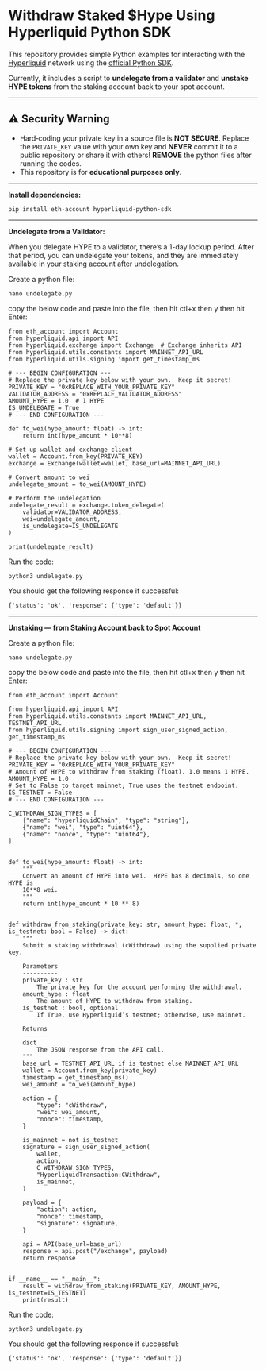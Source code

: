 # Withdraw Staked $Hype Using Hyperliquid Python SDK

This repository provides simple Python examples for interacting with the [Hyperliquid](https://hyperliquid.xyz) network using the [official Python SDK](https://github.com/hyperliquid-dex/hyperliquid-python-sdk).  

Currently, it includes a script to **undelegate from a validator** and **unstake HYPE tokens** from the staking account back to your spot account.

---

## ⚠️ Security Warning
- Hard‑coding your private key in a source file is **NOT SECURE**. Replace the `PRIVATE_KEY` value with your
own key and **NEVER** commit it to a public repository or share it with others! **REMOVE** the python files after running the codes.
- This repository is for **educational purposes only**. 

---
**Install dependencies:**

```
pip install eth-account hyperliquid-python-sdk
```

---
**Undelegate from a Validator:**

When you delegate HYPE to a validator, there’s a 1-day lockup period. After that period, you can undelegate your tokens, and they are immediately available in your staking account after undelegation.

Create a python file:
```
nano undelegate.py
```

copy the below code and paste into the file, then hit ctl+x then y then hit Enter:


```
from eth_account import Account
from hyperliquid.api import API
from hyperliquid.exchange import Exchange  # Exchange inherits API
from hyperliquid.utils.constants import MAINNET_API_URL
from hyperliquid.utils.signing import get_timestamp_ms

# --- BEGIN CONFIGURATION ---
# Replace the private key below with your own.  Keep it secret!
PRIVATE_KEY = "0xREPLACE_WITH_YOUR_PRIVATE_KEY"
VALIDATOR_ADDRESS = "0xREPLACE_VALIDATOR_ADDRESS"
AMOUNT_HYPE = 1.0  # 1 HYPE
IS_UNDELEGATE = True
# --- END CONFIGURATION ---

def to_wei(hype_amount: float) -> int:
    return int(hype_amount * 10**8)

# Set up wallet and exchange client
wallet = Account.from_key(PRIVATE_KEY)
exchange = Exchange(wallet=wallet, base_url=MAINNET_API_URL)

# Convert amount to wei
undelegate_amount = to_wei(AMOUNT_HYPE)

# Perform the undelegation
undelegate_result = exchange.token_delegate(
    validator=VALIDATOR_ADDRESS,
    wei=undelegate_amount,
    is_undelegate=IS_UNDELEGATE
)

print(undelegate_result)
```

Run the code:
```
python3 undelegate.py
```


You should get the following response if successful:
```
{'status': 'ok', 'response': {'type': 'default'}}
```

---

**Unstaking — from Staking Account back to Spot Account**


Create a python file:
```
nano undelegate.py
```
copy the below code and paste into the file, then hit ctl+x then y then hit Enter:

```
from eth_account import Account

from hyperliquid.api import API
from hyperliquid.utils.constants import MAINNET_API_URL, TESTNET_API_URL
from hyperliquid.utils.signing import sign_user_signed_action, get_timestamp_ms

# --- BEGIN CONFIGURATION ---
# Replace the private key below with your own.  Keep it secret!
PRIVATE_KEY = "0xREPLACE_WITH_YOUR_PRIVATE_KEY"
# Amount of HYPE to withdraw from staking (float). 1.0 means 1 HYPE.
AMOUNT_HYPE = 1.0
# Set to False to target mainnet; True uses the testnet endpoint.
IS_TESTNET = False
# --- END CONFIGURATION ---

C_WITHDRAW_SIGN_TYPES = [
    {"name": "hyperliquidChain", "type": "string"},
    {"name": "wei", "type": "uint64"},
    {"name": "nonce", "type": "uint64"},
]


def to_wei(hype_amount: float) -> int:
    """
    Convert an amount of HYPE into wei.  HYPE has 8 decimals, so one HYPE is
    10**8 wei.
    """
    return int(hype_amount * 10 ** 8)


def withdraw_from_staking(private_key: str, amount_hype: float, *, is_testnet: bool = False) -> dict:
    """
    Submit a staking withdrawal (cWithdraw) using the supplied private key.

    Parameters
    ----------
    private_key : str
        The private key for the account performing the withdrawal.
    amount_hype : float
        The amount of HYPE to withdraw from staking.
    is_testnet : bool, optional
        If True, use Hyperliquid’s testnet; otherwise, use mainnet.

    Returns
    -------
    dict
        The JSON response from the API call.
    """
    base_url = TESTNET_API_URL if is_testnet else MAINNET_API_URL
    wallet = Account.from_key(private_key)
    timestamp = get_timestamp_ms()
    wei_amount = to_wei(amount_hype)

    action = {
        "type": "cWithdraw",
        "wei": wei_amount,
        "nonce": timestamp,
    }

    is_mainnet = not is_testnet
    signature = sign_user_signed_action(
        wallet,
        action,
        C_WITHDRAW_SIGN_TYPES,
        "HyperliquidTransaction:CWithdraw",
        is_mainnet,
    )

    payload = {
        "action": action,
        "nonce": timestamp,
        "signature": signature,
    }

    api = API(base_url=base_url)
    response = api.post("/exchange", payload)
    return response


if __name__ == "__main__":
    result = withdraw_from_staking(PRIVATE_KEY, AMOUNT_HYPE, is_testnet=IS_TESTNET)
    print(result)
```

Run the code:
```
python3 undelegate.py
```

You should get the following response if successful:
```
{'status': 'ok', 'response': {'type': 'default'}}
```










